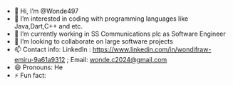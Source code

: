 - 👋 Hi, I’m @Wonde497
- 👀 I’m interested in coding with programming languages like Java,Dart,C++ and etc.
- 🌱 I’m currently working in SS Communications plc as  Software Engineer
- 💞️ I’m looking to collaborate on large software projects
- 📫 Contact info:  LinkedIn : https://www.linkedin.com/in/wondifraw-emiru-9a61a9312 ; Email: wonde.c2024@gmail.com
- 😄 Pronouns: He
- ⚡ Fun fact:<!---Consult not ur fears but ur Hopes and Dreams!--->

<!---
Wonde497/Wonde497 is a ✨ special ✨ repository because its `README.md` (this file) appears on your GitHub profile.
You can click the Preview link to take a look at your changes.
--->
